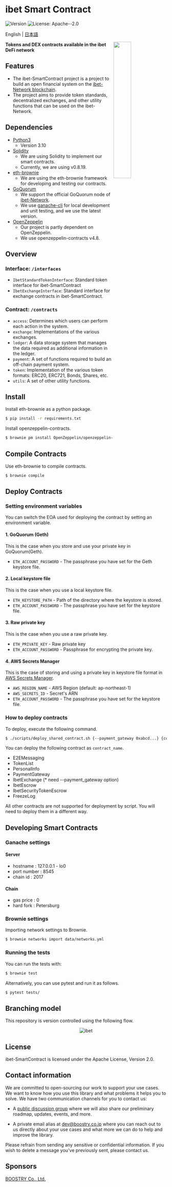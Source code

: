 # ibet Smart Contract

<p>
  <img alt="Version" src="https://img.shields.io/badge/version-23.9-blue.svg?cacheSeconds=2592000" />
  <img alt="License: Apache--2.0" src="https://img.shields.io/badge/License-Apache--2.0-yellow.svg" />
</p>

English | [日本語](README_JA.md)

<img width="33%" align="right" src="https://user-images.githubusercontent.com/963333/71672471-6383c080-2db9-11ea-85b6-8815519652ec.png"/>

**Tokens and DEX contracts available in the ibet DeFi network**

## Features
- The ibet-SmartContract project is a project to build an open financial system on the [ibet-Network blockchain](https://github.com/BoostryJP/ibet-Network).
- The project aims to provide token standards, decentralized exchanges, and other utility functions that can be used on the ibet-Network.

## Dependencies
- [Python3](https://www.python.org/downloads/)
  - Version 3.10
- [Solidity](https://docs.soliditylang.org/)
  - We are using Solidity to implement our smart contracts. 
  - Currently, we are using v0.8.19.
- [eth-brownie](https://github.com/eth-brownie/brownie)
  - We are using the eth-brownie framework for developing and testing our contracts.
- [GoQuorum](https://github.com/ConsenSys/quorum)
  - We support the official GoQuorum node of [ibet-Network](https://github.com/BoostryJP/ibet-Network).
  - We use [ganache-cli](https://github.com/trufflesuite/ganache-cli) for local development and unit testing, and we use the latest version.
- [OpenZeppelin](https://openzeppelin.com/contracts/)
  - Our project is partly dependent on OpenZeppelin.
  - We use openzeppelin-contracts v4.8.
  
## Overview

### Interface: `/interfaces`

- `IbetStandardTokenInterface`: Standard token interface for ibet-SmartContract
- `IbetExchangeInterface`: Standard interface for exchange contracts in ibet-SmartContract.

### Contract: `/contracts`

- `access`: Determines which users can perform each action in the system.
- `exchange`: Implementations of the various exchanges.
- `ledger`: A data storage system that manages the data required as additional information in the ledger.
- `payment`: A set of functions required to build an off-chain payment system.
- `token`: Implementation of the various token formats: ERC20, ERC721, Bonds, Shares, etc.
- `utils`: A set of other utility functions.

## Install

Install eth-brownie as a python package.

```bash
$ pip install -r requirements.txt
```

Install openzeppelin-contracts.

```bash
$ brownie pm install OpenZeppelin/openzeppelin-contracts@4.8.2
```

## Compile Contracts
Use eth-brownie to compile contracts.

```bash
$ brownie compile
```

## Deploy Contracts

### Setting environment variables

You can switch the EOA used for deploying the contract by setting an environment variable.

#### 1. GoQuorum (Geth)

This is the case when you store and use your private key in GoQuorum(Geth).

- `ETH_ACCOUNT_PASSWORD` - The passphrase you have set for the Geth keystore file.

#### 2. Local keystore file

This is the case when you use a local keystore file.

- `ETH_KEYSTORE_PATH` - Path of the directory where the keystore is stored.
- `ETH_ACCOUNT_PASSWORD` - The passphrase you have set for the keystore file.

#### 3. Raw private key

This is the case when you use a raw private key.

- `ETH_PRIVATE_KEY` - Raw private key
- `ETH_ACCOUNT_PASSWORD` - Passphrase for encrypting the private key.

#### 4. AWS Secrets Manager

This is the case of storing and using a private key in keystore file format in [AWS Secrets Manager](https://docs.aws.amazon.com/secretsmanager/latest/userguide/intro.html).

- `AWS_REGION_NAME` - AWS Region (default: ap-northeast-1)
- `AWS_SECRETS_ID` - Secret's ARN
- `ETH_ACCOUNT_PASSWORD` - The passphrase you have set for the keystore file.

### How to deploy contracts
To deploy, execute the following command.

```bash
$ ./scripts/deploy_shared_contract.sh {--payment_gateway 0xabcd...} {contract_name}
```

You can deploy the following contract as `contract_name`.

- E2EMessaging 
- TokenList
- PersonalInfo
- PaymentGateway
- IbetExchange (* need --payment_gateway option)
- IbetEscrow
- IbetSecurityTokenEscrow
- FreezeLog

All other contracts are not supported for deployment by script. 
You will need to deploy them in a different way.


## Developing Smart Contracts

### Ganache settings

#### Server
* hostname : 127.0.0.1 - lo0
* port number : 8545
* chain id : 2017

#### Chain
* gas price : 0
* hard fork : Petersburg

### Brownie settings

Importing network settings to Brownie.

```bash
$ brownie networks import data/networks.yml
```

### Running the tests

You can run the tests with:
```bash
$ brownie test
```

Alternatively, you can use pytest and run it as follows.
```bash
$ pytest tests/
```

## Branching model

This repository is version controlled using the following flow.

<p align='center'>
  <img alt="ibet" src="https://user-images.githubusercontent.com/963333/161243132-5216b4f0-cbc6-443f-bcfc-9eafb4858cb1.png"/>
</p>


## License

ibet-SmartContract is licensed under the Apache License, Version 2.0.


## Contact information

We are committed to open-sourcing our work to support your use cases. 
We want to know how you use this library and what problems it helps you to solve. 
We have two communication channels for you to contact us:

* A [public discussion group](https://github.com/BoostryJP/ibet-SmartContract/discussions)
where we will also share our preliminary roadmap, updates, events, and more.

* A private email alias at
[dev@boostry.co.jp](mailto:dev@boostry.co.jp)
where you can reach out to us directly about your use cases and what more we can
do to help and improve the library.
  
Please refrain from sending any sensitive or confidential information. 
If you wish to delete a message you've previously sent, please contact us.


## Sponsors

[BOOSTRY Co., Ltd.](https://boostry.co.jp/)
